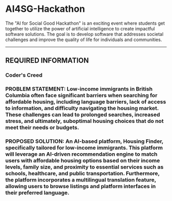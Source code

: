 # AI4SG-Hackathon
The "AI for Social Good Hackathon" is an exciting event where students get together to utilize the power of artificial intelligence to create impactful software solutions. The goal is to develop software that addresses societal challenges and improve the quality of life for individuals and communities. 

-------------------------------------------------------------------------------------
 REQUIRED INFORMATION 
-------------------------------------------------------------------------------------


### Coder's Creed




### PROBLEM STATEMENT: Low-income immigrants in British Columbia often face significant barriers when searching for affordable housing, including language barriers, lack of access to information, and difficulty navigating the housing market. These challenges can lead to prolonged searches, increased stress, and ultimately, suboptimal housing choices that do not meet their needs or budgets.





### PROPOSED SOLUTION: An AI-based platform, Housing Finder, specifically tailored for low-income immigrants. This platform will leverage an AI-driven recommendation engine to match users with affordable housing options based on their income levels, family size, and proximity to essential services such as schools, healthcare, and public transportation. Furthermore, the platform incorporates a multilingual translation feature, allowing users to browse listings and platform interfaces in their preferred language.
